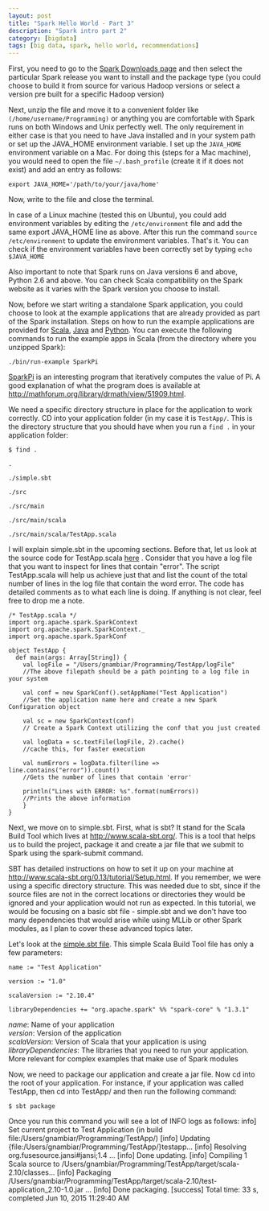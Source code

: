 ```yaml
---
layout: post
title: "Spark Hello World - Part 3"
description: "Spark intro part 2"
category: [bigdata]
tags: [big data, spark, hello world, recommendations]
---
```



First, you need to go to the [Spark Downloads page](http://spark.apache.org/downloads.html) and then select the particular Spark release you want to install and the package type (you could choose to build it from source for various Hadoop versions or select a version pre built for a specific Hadoop version)


Next, unzip the file and move it to a convenient folder like `(/home/username/Programming)` or anything you are comfortable with
Spark runs on both Windows and Unix perfectly well. The only requirement in either case is that you need to have Java installed and in your system path or set up the JAVA_HOME environment variable. I set up the `JAVA_HOME` environment variable on a Mac. For doing this (steps for a Mac machine), you would need to open the file `~/.bash_profile` (create it if it does not exist) and add an entry as follows:


`export JAVA_HOME='/path/to/your/java/home'`


Now, write to the file and close the terminal.


In case of a Linux machine (tested this on Ubuntu), you could add environment variables by editing the `/etc/environment` file and add the same export JAVA_HOME line as above. After this run the command `source /etc/environment` to update the environment variables. That's it. You can check if the environment variables have been correctly set by typing `echo $JAVA_HOME`


Also important to note that Spark runs on Java versions 6 and above, Python 2.6 and above. You can check Scala compatibility on the Spark website as it varies with the Spark version you choose to install.


Now, before we start writing a standalone Spark application, you could choose to look at the example applications that are already provided as part of the Spark installation. Steps on how to run the example applications are provided for [Scala](https://github.com/apache/spark/tree/master/examples/src/main/scala/org/apache/spark/examples), [Java](https://github.com/apache/spark/tree/master/examples/src/main/java/org/apache/spark/examples) and [Python](https://github.com/apache/spark/tree/master/examples/src/main/python). You can execute the following commands to run the example apps in Scala (from the directory where you unzipped Spark):


`./bin/run-example SparkPi`


[SparkPi](https://github.com/apache/spark/blob/master/examples/src/main/scala/org/apache/spark/examples/SparkPi.scala) is an interesting program that iteratively computes the value of Pi. A good explanation of what the program does is available at <http://mathforum.org/library/drmath/view/51909.html>. 

We need a specific directory structure in place for the application to work correctly. CD into your application folder (in my case it is `TestApp/`. This is the directory structure that you should have when you run a `find .` in your application folder:

`$ find .`

`.`

`./simple.sbt`

`./src`

`./src/main`

`./src/main/scala`

`./src/main/scala/TestApp.scala`

I will explain simple.sbt in the upcoming sections. Before that, let us look at the source code for TestApp.scala [here](https://github.com/gkrishnan/TestApp/blob/master/src/main/scala/TestApp.scala) . Consider that you have a log file that you want to inspect for lines that contain "error". The script TestApp.scala will help us achieve just that and list the count of the total number of lines in the log file that contain the word error. The code has detailed comments as to what each line is doing. If anything is not clear, feel free to drop me a note.

	/* TestApp.scala */
	import org.apache.spark.SparkContext
	import org.apache.spark.SparkContext._
	import org.apache.spark.SparkConf
	
	object TestApp {
	  def main(args: Array[String]) {
	    val logFile = "/Users/gnambiar/Programming/TestApp/logFile" 
	    //The above filepath should be a path pointing to a log file in your system
            
	    val conf = new SparkConf().setAppName("Test Application")  
	    //Set the application name here and create a new Spark Configuration object
	    
	    val sc = new SparkContext(conf) 
	    // Create a Spark Context utilizing the conf that you just created
	    
	    val logData = sc.textFile(logFile, 2).cache() 
	    //cache this, for faster execution
	    
	    val numErrors = logData.filter(line => line.contains("error")).count()
	    //Gets the number of lines that contain 'error'
	    
	    println("Lines with ERROR: %s".format(numErrors))
	    //Prints the above information
	    }
	}


Next, we move on to simple.sbt. First, what is sbt? It stand for the Scala Build Tool which lives at <http://www.scala-sbt.org/>. This is a tool that helps us to build the project, package it and create a jar file that we submit to Spark using the spark-submit command. 

SBT has detailed instructions on how to set it up on your machine at <http://www.scala-sbt.org/0.13/tutorial/Setup.html>. If you remember, we were using a specific directory structure. This was needed due to sbt, since if the source files are not in the correct locations or directories they would be ignored and your application would not run as expected. In this tutorial, we would be focusing on a basic sbt file - simple.sbt and we don't have too many dependencies that would arise while using MLLib or other Spark modules, as I plan to cover these advanced topics later.

Let's look at the [simple.sbt file](https://github.com/gkrishnan/TestApp/blob/master/simple.sbt). This simple Scala Build Tool file has only a few parameters:


    name := "Test Application"
    
    version := "1.0"
    
    scalaVersion := "2.10.4"
    
    libraryDependencies += "org.apache.spark" %% "spark-core" % "1.3.1"




*name*: Name of your application<br/>
*version*: Version of the application<br/>
*scalaVersion*: Version of Scala that your application is using<br/>
*libraryDependencies*: The libraries that you need to run your application. More relevant for complex examples that make use of Spark modules<br/>


Now, we need to package our application and create a jar file. Now cd into the root of your application. For instance, if your application was called TestApp, then cd into TestApp/ and then run the following command:

`$ sbt package`

Once you run this command you will see a lot of INFO logs as follows:
info] Set current project to Test Application (in build file:/Users/gnambiar/Programming/TestApp/)
	[info] Updating {file:/Users/gnambiar/Programming/TestApp/}testapp...
	[info] Resolving org.fusesource.jansi#jansi;1.4 ...
	[info] Done updating.
	[info] Compiling 1 Scala source to /Users/gnambiar/Programming/TestApp/target/scala-2.10/classes...
	[info] Packaging /Users/gnambiar/Programming/TestApp/target/scala-2.10/test-application_2.10-1.0.jar ...
	[info] Done packaging.
	[success] Total time: 33 s, completed Jun 10, 2015 11:29:40 AM

